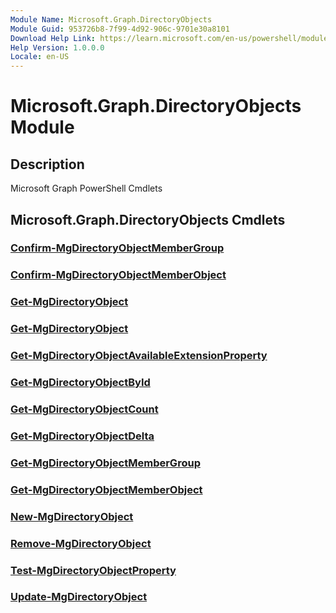 ```yaml
---
Module Name: Microsoft.Graph.DirectoryObjects
Module Guid: 953726b8-7f99-4d92-906c-9701e30a8101
Download Help Link: https://learn.microsoft.com/en-us/powershell/module/microsoft.graph.directoryobjects/?view=graph-powershell-1.0
Help Version: 1.0.0.0
Locale: en-US
---
```


# Microsoft.Graph.DirectoryObjects Module
## Description
Microsoft Graph PowerShell Cmdlets

## Microsoft.Graph.DirectoryObjects Cmdlets
### [Confirm-MgDirectoryObjectMemberGroup](Confirm-MgDirectoryObjectMemberGroup.md)

### [Confirm-MgDirectoryObjectMemberObject](Confirm-MgDirectoryObjectMemberObject.md)

### [Get-MgDirectoryObject](Get-MgDirectoryObject.md)

### [Get-MgDirectoryObject](Get-MgDirectoryObject.md)

### [Get-MgDirectoryObjectAvailableExtensionProperty](Get-MgDirectoryObjectAvailableExtensionProperty.md)

### [Get-MgDirectoryObjectById](Get-MgDirectoryObjectById.md)

### [Get-MgDirectoryObjectCount](Get-MgDirectoryObjectCount.md)

### [Get-MgDirectoryObjectDelta](Get-MgDirectoryObjectDelta.md)

### [Get-MgDirectoryObjectMemberGroup](Get-MgDirectoryObjectMemberGroup.md)

### [Get-MgDirectoryObjectMemberObject](Get-MgDirectoryObjectMemberObject.md)

### [New-MgDirectoryObject](New-MgDirectoryObject.md)

### [Remove-MgDirectoryObject](Remove-MgDirectoryObject.md)

### [Test-MgDirectoryObjectProperty](Test-MgDirectoryObjectProperty.md)

### [Update-MgDirectoryObject](Update-MgDirectoryObject.md)

